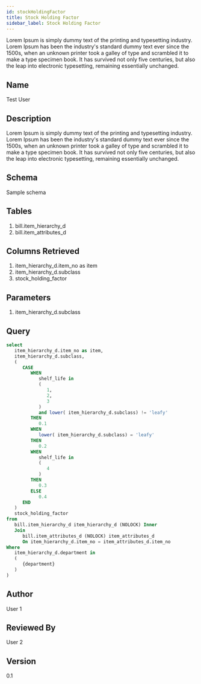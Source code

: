 ```yaml
---
id: stockHoldingFactor
title: Stock Holding Factor
sidebar_label: Stock Holding Factor
---
```

Lorem Ipsum is simply dummy text of the printing and typesetting industry. Lorem Ipsum has been the industry's standard dummy text ever since the 1500s, when an unknown printer took a galley of type and scrambled it to make a type specimen book. It has survived not only five centuries, but also the leap into electronic typesetting, remaining essentially unchanged.

## Name

Test User


## Description

Lorem Ipsum is simply dummy text of the printing and typesetting industry. Lorem Ipsum has been the industry's standard dummy text ever since the 1500s, when an unknown printer took a galley of type and scrambled it to make a type specimen book. It has survived not only five centuries, but also the leap into electronic typesetting, remaining essentially unchanged.


## Schema

Sample schema

## Tables

1. bill.item_hierarchy_d
2. bill.item_attributes_d


## Columns Retrieved

1. item_hierarchy_d.item_no as item
2. item_hierarchy_d.subclass
3. stock_holding_factor


## Parameters

1. item_hierarchy_d.subclass 

## Query

```sql
select
   item_hierarchy_d.item_no as item,
   item_hierarchy_d.subclass,
   (
      CASE
         WHEN
            shelf_life in 
            (
               1,
               2,
               3
            )
            and lower( item_hierarchy_d.subclass) != 'leafy' 
         THEN
            0.1 
         WHEN
            lower( item_hierarchy_d.subclass) = 'leafy' 
         THEN
            0.2 
         WHEN
            shelf_life in 
            (
               4
            )
         THEN
            0.3 
         ELSE
            0.4 
      END
   )
   stock_holding_factor 
from
   bill.item_hierarchy_d item_hierarchy_d (NOLOCK) Inner 
   Join
      bill.item_attributes_d (NOLOCK) item_attributes_d 
      On item_hierarchy_d.item_no = item_attributes_d.item_no 
Where
   item_hierarchy_d.department in 
   (
      {department}
   )
)
```

## Author
User 1

## Reviewed By
User 2

## Version
0.1
